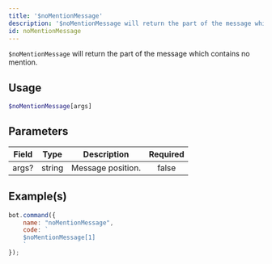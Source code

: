 ```yaml
---
title: '$noMentionMessage'
description: '$noMentionMessage will return the part of the message which contains no mention.'
id: noMentionMessage
---
```


`$noMentionMessage` will return the part of the message which contains no mention.

## Usage

```php
$noMentionMessage[args]
```

## Parameters

| Field | Type   | Description       | Required |
| ----- | ------ | ----------------- |:--------:|
| args? | string | Message position. |  false   |

## Example(s)

```javascript
bot.command({
    name: "noMentionMessage",
    code: `
    $noMentionMessage[1]
    `
});
```